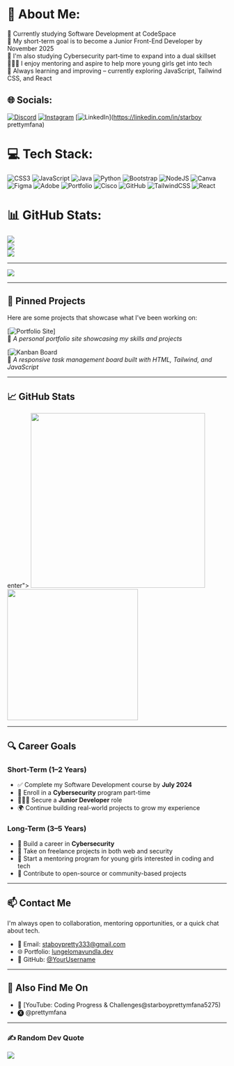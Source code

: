 <!-- Lungelo Mavundla GitHub Profile README -->

# 💫 About Me:
🧠 Currently studying Software Development at CodeSpace<br>🎯 My short-term goal is to become a Junior Front-End Developer by November 2025<br>🔐 I'm also studying Cybersecurity part-time to expand into a dual skillset<br>👩🏽‍💻 I enjoy mentoring and aspire to help more young girls get into tech<br>🌱 Always learning and improving – currently exploring JavaScript, Tailwind CSS, and React<br>


## 🌐 Socials:
[![Discord](https://img.shields.io/badge/Discord-%237289DA.svg?logo=discord&logoColor=white)](https://discord.gg/lungelo_mav) [![Instagram](https://img.shields.io/badge/Instagram-%23E4405F.svg?logo=Instagram&logoColor=white)](https://instagram.com/starboyprettymfana) [![LinkedIn](https://img.shields.io/badge/LinkedIn-%230077B5.svg?logo=linkedin&logoColor=white)](https://linkedin.com/in/starboy prettymfana)

# 💻 Tech Stack:
![CSS3](https://img.shields.io/badge/css3-%231572B6.svg?style=for-the-badge&logo=css3&logoColor=white) ![JavaScript](https://img.shields.io/badge/javascript-%23323330.svg?style=for-the-badge&logo=javascript&logoColor=%23F7DF1E) ![Java](https://img.shields.io/badge/java-%23ED8B00.svg?style=for-the-badge&logo=openjdk&logoColor=white) ![Python](https://img.shields.io/badge/python-3670A0?style=for-the-badge&logo=python&logoColor=ffdd54) ![Bootstrap](https://img.shields.io/badge/bootstrap-%238511FA.svg?style=for-the-badge&logo=bootstrap&logoColor=white) ![NodeJS](https://img.shields.io/badge/node.js-6DA55F?style=for-the-badge&logo=node.js&logoColor=white) ![Canva](https://img.shields.io/badge/Canva-%2300C4CC.svg?style=for-the-badge&logo=Canva&logoColor=white) ![Figma](https://img.shields.io/badge/figma-%23F24E1E.svg?style=for-the-badge&logo=figma&logoColor=white) ![Adobe](https://img.shields.io/badge/adobe-%23FF0000.svg?style=for-the-badge&logo=adobe&logoColor=white) ![Portfolio](https://img.shields.io/badge/Portfolio-%23000000.svg?style=for-the-badge&logo=firefox&logoColor=#FF7139) ![Cisco](https://img.shields.io/badge/cisco-%23049fd9.svg?style=for-the-badge&logo=cisco&logoColor=black) ![GitHub](https://img.shields.io/badge/github-%23121011.svg?style=for-the-badge&logo=github&logoColor=white) ![TailwindCSS](https://img.shields.io/badge/tailwindcss-%2338B2AC.svg?style=for-the-badge&logo=tailwind-css&logoColor=white) ![React](https://img.shields.io/badge/react-%2320232a.svg?style=for-the-badge&logo=react&logoColor=%2361DAFB)
# 📊 GitHub Stats:
![](https://github-readme-stats.vercel.app/api?username=26Starboy&theme=merko&hide_border=false&include_all_commits=false&count_private=false)<br/>
![](https://nirzak-streak-stats.vercel.app/?user=26Starboy&theme=merko&hide_border=false)<br/>
![](https://github-readme-stats.vercel.app/api/top-langs/?username=26Starboy&theme=merko&hide_border=false&include_all_commits=false&count_private=false&layout=compact)

---
[![](https://visitcount.itsvg.in/api?id=26Starboy&icon=0&color=0)](https://visitcount.itsvg.in)

<!-- Proudly created with GPRM ( https://gprm.itsvg.in ) -->

---

## 📌 Pinned Projects

Here are some projects that showcase what I’ve been working on:

[![Portfolio Site](https://github.com/26Starboy/LUNMAV25489_fto2505_B_Lungelo-Mavundla_SDF_Portfolio-Piece)]  
🔗 _A personal portfolio site showcasing my skills and projects_

[![Kanban Board](https://github.com/26Starboy/JSL01-LUNMAV25489_FTO2505_B_Lungelo-Mavundla_JSL01)  
🧩 _A responsive task management board built with HTML, Tailwind, and JavaScript_

---

## 📈 GitHub Stats

enter">
  <img src="https://github-readme-stats.vercel.app/api?username=26Starboy&show_icons=true&theme=default" width="400"/>
  <img src="https://github-readme-stats.vercel.app/api/top-langs/?username=26Starboy&layout=compact&theme=default" width="300"/>
</p>


---

## 🔍 Career Goals

### Short-Term (1–2 Years)

- ✅ Complete my Software Development course by **July 2024**
- 🧠 Enroll in a **Cybersecurity** program part-time
- 👩🏽‍💻 Secure a **Junior Developer** role
- 🌍 Continue building real-world projects to grow my experience

### Long-Term (3–5 Years)

- 🔐 Build a career in **Cybersecurity**
- 💼 Take on freelance projects in both web and security
- 🧒 Start a mentoring program for young girls interested in coding and tech
- 🌟 Contribute to open-source or community-based projects

---

## 📫 Contact Me

I'm always open to collaboration, mentoring opportunities, or a quick chat about tech.

- 📧 Email: staboypretty333@gmail.com
- 🌐 Portfolio: [lungelomavundla.dev](https://github.com/26Starboy/LUNMAV25489_fto2505_B_Lungelo-Mavundla_SDF_Portfolio-Piece) 
- 🐙 GitHub: [@YourUsername](https://github.com/26Starboy)

---

## 🔗 Also Find Me On

- 🎥 [YouTube: Coding Progress & Challenges@starboyprettymfana5275)
- 🅧 @prettymfana 
---

### ✍️ Random Dev Quote
![](https://quotes-github-readme.vercel.app/api?type=horizontal&theme=merko)
